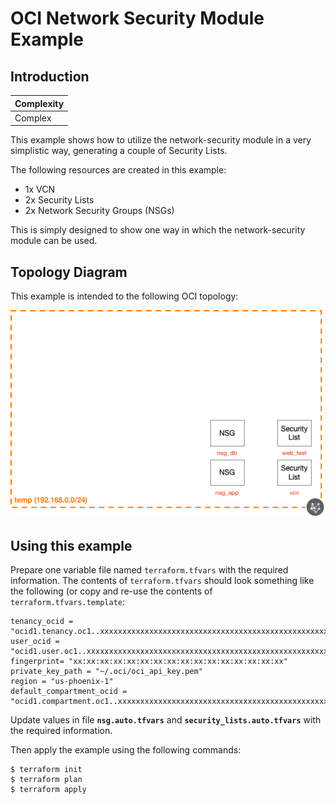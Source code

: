 # OCI Network Security Module Example

## Introduction

| Complexity |
|---|
| Complex |

This example shows how to utilize the network-security module in a very simplistic way, generating a couple of Security Lists.

The following resources are created in this example:

* 1x VCN
* 2x Security Lists
* 2x Network Security Groups (NSGs)

This is simply designed to show one way in which the network-security module can be used.

## Topology Diagram
This example is intended to the following OCI topology:

![Topology diagram](./docs/Example-complex.png)

## Using this example
Prepare one variable file named `terraform.tfvars` with the required information. The contents of `terraform.tfvars` should look something like the following (or copy and re-use the contents of `terraform.tfvars.template`:

```
tenancy_ocid = "ocid1.tenancy.oc1..xxxxxxxxxxxxxxxxxxxxxxxxxxxxxxxxxxxxxxxxxxxxxxxxxxxxxxxxxxxx"
user_ocid = "ocid1.user.oc1..xxxxxxxxxxxxxxxxxxxxxxxxxxxxxxxxxxxxxxxxxxxxxxxxxxxxxxxxxxxx"
fingerprint= "xx:xx:xx:xx:xx:xx:xx:xx:xx:xx:xx:xx:xx:xx:xx:xx"
private_key_path = "~/.oci/oci_api_key.pem"
region = "us-phoenix-1"
default_compartment_ocid = "ocid1.compartment.oc1..xxxxxxxxxxxxxxxxxxxxxxxxxxxxxxxxxxxxxxxxxxxxxxxxxxxxxxxxxxxx"
```

Update values in file **`nsg.auto.tfvars`** and **`security_lists.auto.tfvars`** with the required information. 



Then apply the example using the following commands:

```
$ terraform init
$ terraform plan
$ terraform apply
```
